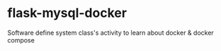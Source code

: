 # flask-mysql-docker
Software define system class's activity to learn about docker &amp; docker compose
